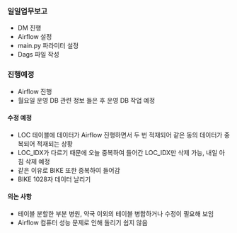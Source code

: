 ### 일일업무보고
- DM 진행
- Airflow 설정
- main.py 파라미터 설정
- Dags 파일 작성

### 진행예정
- Airflow 진행
- 월요일 운영 DB 관련 정보 들은 후 운영 DB 작업 예정

#### 수정 예정
- LOC 테이블에 데이터가 Airflow 진행하면서 두 번 적재되어 같은 동의 데이터가 중복되어 적재되는 상황
- LOC_IDX가 다르기 때문에 오늘 중복하여 들어간 LOC_IDX만 삭제 가능, 내일 아침 삭제 예정
- 같은 이유로 BIKE 또한 중복하여 들어감
- BIKE 1028자 데이터 날리기

#### 의논 사항
- 테이블 분할한 부분 병원, 약국 이외의 테이블 병합하거나 수정이 필요해 보임
- Airflow 컴퓨터 성능 문제로 인해 돌리기 쉽지 않음